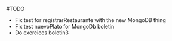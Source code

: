 #TODO

* Fix test for registrarRestaurante with the new MongoDB thing
* Fix test nuevoPlato for MongoDb boletin
* Do exercices boletin3